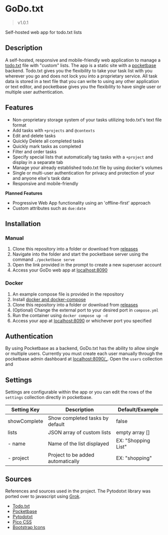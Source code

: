 # GoDo.txt

> v1.0.1

Self-hosted web app for todo.txt lists

## Description

A self-hosted, responsive and mobile-friendly web application to manage a [todo.txt](http://todotxt.org/) file with "custom" lists. The app is a static site with a [pocketbase](https://pocketbase.io/) backend. Todo.txt gives you the flexibility to take your task list with you wherever you go and does not lock you into a proprietary service. All task data is stored in a text file that you can write to using any other application or text editor, and pocketbase gives you the flexibility to have single user or multiple user authentication.

## Features

- Non-proprietary storage system of your tasks utilizing todo.txt's text file format
- Add tasks with `+projects` and `@contexts`
- Edit and delete tasks
- Quickly Delete all completed tasks
- Quickly mark tasks as completed
- Filter and order tasks
- Specify special lists that automatically tag tasks with a `+project` and display in a separate tab
- Manage your already established todo.txt file by using docker's volumes
- Single or multi-user authentication for privacy and protection of your and anyone else's task data
- Responsive and mobile-friendly

**Planned Features**

- Progressive Web App functionality using an 'offline-first' approach
- Custom attributes such as `due:date`

## Installation

### Manual

1. Clone this repository into a folder or download from [releases](https://github.com/aleyoscar/groctxt/releases)
2. Navigate into the folder and start the pocketbase server using the command `./pocketbase serve`
3. Open the link provided in the prompt to create a new superuser account
4. Access your GoDo web app at [localhost:8090](http://localhost:8090)

### Docker

1. An example compose file is provided in the repository
2. Install [docker and docker-compose](https://docs.docker.com/compose/install/)
3. Clone this repository into a folder or download from [releases](https://github.com/aleyoscar/groctxt/releases)
4. (Optional) Change the external port to your desired port in `compose.yml`
5. Run the container using `docker compose up -d`
6. Access your app at [localhost:8090](http://localhost:8090) or whichever port you specified

## Authentication

By using Pocketbase as a backend, GoDo.txt has the ability to allow single or multiple users. Currently you must create each user manually through the pocketbase admin dashboard at [localhost:8090/_](http://localhost:8090/_). Open the `users` collection and

## Settings

Settings are configurable within the app or you can edit the rows of the `settings` collection directly in pocketbase.

| Setting Key	| Description						| Default/Example		|
| ---			| ---								| ---					|
| showComplete	| Show completed tasks by default	| false					|
| lists			| JSON array of custom lists		| empty array []		|
|   - name		| Name of the list displayed		| EX: "Shopping List"	|
|   - project	| Project to be added automatically	| EX: "shopping"		|

## Sources

References and sources used in the project. The Pytodotxt library was ported over to javascript using [Grok](https://grok.com).

- [Todo.txt](http://todotxt.org/)
- [Pocketbase](https://pocketbase.io)
- [Pytodotxt](https://vonshednob.cc/pytodotxt/doc/)
- [Pico CSS](https://picocss.com/)
- [Bootstrap Icons](https://icons.getbootstrap.com/)
